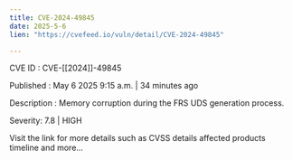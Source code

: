 ```yaml
---
title: CVE-2024-49845
date: 2025-5-6
lien: "https://cvefeed.io/vuln/detail/CVE-2024-49845"

---
```


CVE ID : CVE-[[2024]]-49845

Published :  May 6
2025
9:15 a.m. | 34 minutes ago

Description : Memory corruption during the FRS UDS generation process.

Severity: 7.8 | HIGH

Visit the link for more details
such as CVSS details
affected products
timeline
and more...
